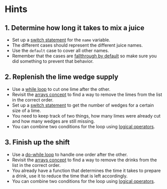 # Hints

## 1. Determine how long it takes to mix a juice

-   Set up a [switch statement][mdn-switch] for the `name` variable.
-   The different cases should represent the different juice names.
-   Use the `default` case to cover all other names.
-   Remember that the cases are [fallthrough by default][mdn-fallthrough] so
    make sure you did something to prevent that behavior.

## 2. Replenish the lime wedge supply

-   Use a [while loop][mdn-while] to cut one lime after the other.
-   Revisit the [arrays concept][concept-arrays] to find a way to remove the
    limes from the list in the correct order.
-   Set up a [switch statement][mdn-switch] to get the number of wedges for a
    certain size of a lime.
-   You need to keep track of two things, how many limes were already cut and
    how many wedges are still missing.
-   You can combine two conditions for the loop using [logical
    operators][concept-booleans].

## 3. Finish up the shift

-   Use a [do-while loop][mdn-do-while] to handle one order after the other.
-   Revisit the [arrays concept][concept-arrays] to find a way to remove the
    drinks from the list in the correct order.
-   You already have a function that determines the time it takes to prepare a
    drink, use it to reduce the time that is left accordingly.
-   You can combine two conditions for the loop using [logical
    operators][concept-booleans].

[mdn-switch]:
    https://developer.mozilla.org/en-US/docs/Web/JavaScript/Reference/Statements/switch#
[mdn-fallthrough]:
    https://developer.mozilla.org/en-US/docs/Web/JavaScript/Reference/Statements/switch#what_happens_if_i_forgot_a_break
[mdn-while]:
    https://developer.mozilla.org/en-US/docs/Web/JavaScript/Reference/Statements/while
[mdn-do-while]:
    https://developer.mozilla.org/en-US/docs/Web/JavaScript/Reference/Statements/do...while
[concept-booleans]: /tracks/javascript/concepts/booleans
[concept-arrays]: /tracks/javascript/concepts/arrays
